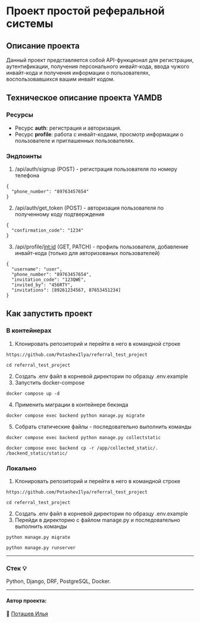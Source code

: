 # Проект простой реферальной системы
## Описание проекта
Данный проект представляется собой API-функционал для регистрации, аутентификации, получения персонального инвайт-кода, ввода чужого инвайт-кода и получения информации о пользователях, воспользовавшихся вашим инвайт кодом. 
## Техническое описание проекта YAMDB
### Ресурсы 
- Ресурс **auth**: регистрация и авторизация.
- Ресурс **profile**: работа с инвайт-кодами, просмотр информации о пользователе и приглашенных пользователях.
### Эндпоинты
1. /api/auth/signup (POST) - регистрация пользователя по номеру телефона
```
{
  "phone_number": "89763457654"
}
```
2. /api/auth/get_token (POST) - авторизация пользователя по полученному коду подтверждения
```
{
  "confirmation_code": "1234"
}
```
3. /api/profile/<int:id> (GET, PATCH) - профиль пользователя, добавление инвайт-кода (только для авторизованых пользователей)
```
{
  "username": "user",
  "phone_number": "89763457654",
  "invitation_code": "123QWE",
  "invited_by": "456RTY",
  "invitations": [89261234567, 87653451234]
}
```
## Как запустить проект

### В контейнерах
1. Клонировать репозиторий и перейти в него в командной строке
```
https://github.com/PotashevIlya/referral_test_project
```
```
cd referral_test_project
```
2. Создать .env файл в корневой директории по образцу .env.example
3. Запустить docker-compose
```
docker compose up -d
```
4. Применить миграции в контейнере бекэнда
```
docker compose exec backend python manage.py migrate
```
5. Собрать статические файлы - последовательно выполнить команды
```
docker compose exec backend python manage.py collectstatic
```
```
docker compose exec backend cp -r /app/collected_static/. /backend_static/static/
```
### Локально
1. Клонировать репозиторий и перейти в него в командной строке
```
https://github.com/PotashevIlya/referral_test_project
```
```
cd referral_test_project
```
2. Создать .env файл в корневой директории по образцу .env.example
3. Перейди в директорию с файлом manage.py и последовательно выполнить команды
```
python manage.py migrate
```
```
python manage.py runserver
```
___
### Стек :bulb:
Python, Django, DRF, PostgreSQL, Docker.
___  
#### Автор проекта:    
:small_orange_diamond: [Поташев Илья](https://github.com/PotashevIlya)  
